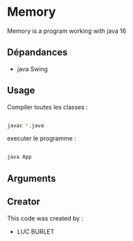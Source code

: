 # Memory

Memory is a program working with java 16

## Dépandances

- java Swing

## Usage

Compiler toutes les classes :
```bash

javac *.java

```
executer le programme :
```bash

java App
```

## Arguments


## Creator

This code was created by :
- LUC BURLET
